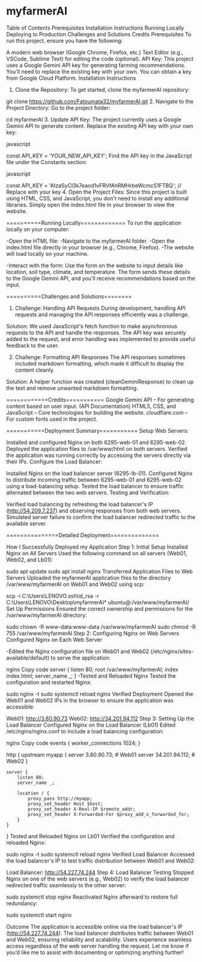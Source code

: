 # myfarmerAI

Table of Contents
Prerequisites
Installation Instructions
Running Locally
Deploying to Production
Challenges and Solutions
Credits
Prerequisites
To run this project, ensure you have the following:

A modern web browser (Google Chrome, Firefox, etc.)
Text Editor (e.g., VSCode, Sublime Text) for editing the code (optional).
API Key: This project uses a Google Gemini API key for generating farming recommendations. You'll need to replace the existing key with your own. You can obtain a key from Google Cloud Platform.
Installation Instructions
1. Clone the Repository:
To get started, clone the myfarmerAI repository:


git clone https://github.com/Fatoumata32/myfarmerAI.git
2. Navigate to the Project Directory:
Go to the project folder:


cd myfarmerAI
3. Update API Key:
The project currently uses a Google Gemini API to generate content. Replace the existing API key with your own key:

javascript

const API_KEY = 'YOUR_NEW_API_KEY';
Find the API key in the JavaScript file under the Constants section:

javascript

const API_KEY = 'AIzaSyCl3k7eaod1vFRVfAhRMHrbeWcmcS1FTBQ';  // Replace with your key
4. Open the Project Files:
Since this project is built using HTML, CSS, and JavaScript, you don't need to install any additional libraries. Simply open the index.html file in your browser to view the website.

==========Running Locally=============
To run the application locally on your computer:

-Open the HTML file:
-Navigate to the myfarmerAI folder.
-Open the index.html file directly in your browser (e.g., Chrome, Firefox).
-The website will load locally on your machine.

-Interact with the form:
Use the form on the website to input details like location, soil type, climate, and temperature.
The form sends these details to the Google Gemini API, and you’ll receive recommendations based on the input.

==========Challenges and Solutions========
1. Challenge: Handling API Requests
During development, handling API requests and managing the API responses efficiently was a challenge.

Solution: We used JavaScript's fetch function to make asynchronous requests to the API and handle the responses. The API key was securely added to the request, and error handling was implemented to provide useful feedback to the user.

2. Challenge: Formatting API Responses
The API responses sometimes included markdown formatting, which made it difficult to display the content cleanly.

Solution: A helper function was created (cleanGeminiResponse) to clean up the text and remove unwanted markdown formatting.

============Credits===========
Google Gemini API – For generating content based on user input. (API Documentation)
HTML5, CSS, and JavaScript – Core technologies for building the website.
cloudflare.com – For custom fonts used in the project. 

===========Deployment Summary===========
Setup Web Servers:

Installed and configured Nginx on both 6295-web-01 and 6295-web-02.
Deployed the application files to /var/www/html on both servers.
Verified the application was running correctly by accessing the servers directly via their IPs.
Configure the Load Balancer:

Installed Nginx on the load balancer server (6295-lb-01).
Configured Nginx to distribute incoming traffic between 6295-web-01 and 6295-web-02 using a load-balancing setup.
Tested the load balancer to ensure traffic alternated between the two web servers.
Testing and Verification:

Verified load balancing by refreshing the load balancer's IP (http://54.209.7.237) and observing responses from both web servers.
Simulated server failure to confirm the load balancer redirected traffic to the available server.

===============Detailed Deployment==============

How I Successfully Deployed my Application
Step 1: Initial Setup
Installed Nginx on All Servers
Used the following command on all servers (Web01, Web02, and Lb01):


sudo apt update
sudo apt install nginx
Transferred Application Files to Web Servers
Uploaded the myfarmerAI application files to the directory /var/www/myfarmerAI on Web01 and Web02 using scp:


scp -i C:\Users\LENOVO\.ssh\id_rsa -r C:\Users\LENOVO\Desktop\myfarmerAI\* ubuntu@<server-ip>:/var/www/myfarmerAI/
Set Up Permissions
Ensured the correct ownership and permissions for the /var/www/myfarmerAI directory:


sudo chown -R www-data:www-data /var/www/myfarmerAI
sudo chmod -R 755 /var/www/myfarmerAI
Step 2: Configuring Nginx on Web Servers
Configured Nginx on Each Web Server


-Edited the Nginx configuration file on Web01 and Web02 (/etc/nginx/sites-available/default) to serve the application:

nginx
Copy code
server {
    listen 80;
    root /var/www/myfarmerAI;
    index index.html;
    server_name _;
}
-Tested and Reloaded Nginx
Tested the configuration and restarted Nginx:


sudo nginx -t
sudo systemctl reload nginx
Verified Deployment
Opened the Web01 and Web02 IPs in the browser to ensure the application was accessible:

Web01: http://3.80.90.73
Web02: http://34.201.94.112
Step 3: Setting Up the Load Balancer
Configured Nginx on the Load Balancer (Lb01)
Edited /etc/nginx/nginx.conf to include a load balancing configuration:

nginx
Copy code
events {
    worker_connections 1024;
}

http {
    upstream myapp {
        server 3.80.90.73;  # Web01
        server 34.201.94.112;  # Web02
    }

    server {
        listen 80;
        server_name _;

        location / {
            proxy_pass http://myapp;
            proxy_set_header Host $host;
            proxy_set_header X-Real-IP $remote_addr;
            proxy_set_header X-Forwarded-For $proxy_add_x_forwarded_for;
        }
    }
}
Tested and Reloaded Nginx on Lb01
Verified the configuration and reloaded Nginx:


sudo nginx -t
sudo systemctl reload nginx
Verified Load Balancer
Accessed the load balancer's IP to test traffic distribution between Web01 and Web02:

Load Balancer: http://54.227.74.244
Step 4: Load Balancer Testing
Stopped Nginx on one of the web servers (e.g., Web02) to verify the load balancer redirected traffic seamlessly to the other server:


sudo systemctl stop nginx
Reactivated Nginx afterward to restore full redundancy:


sudo systemctl start nginx

Outcome
The application is accessible online via the load balancer's IP (http://54.227.74.244).
The load balancer distributes traffic between Web01 and Web02, ensuring reliability and scalability.
Users experience seamless access regardless of the web server handling the request.
Let me know if you’d like me to assist with documenting or optimizing anything further! 